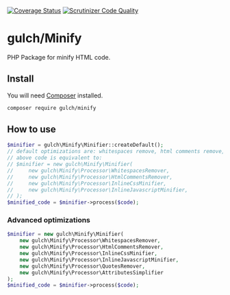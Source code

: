 [![Coverage Status](https://coveralls.io/repos/github/gulch/minify/badge.svg?branch=master)](https://coveralls.io/github/gulch/minify?branch=master)
[![Scrutinizer Code Quality](https://scrutinizer-ci.com/g/gulch/minify/badges/quality-score.png?b=master)](https://scrutinizer-ci.com/g/gulch/minify/?branch=master)

# gulch/Minify
PHP Package for minify HTML code.

## Install

You will need [Composer](http://getcomposer.org) installed.
```bash
composer require gulch/minify
```

## How to use
```php
$minifier = gulch\Minify\Minifier::createDefault();
// default optimizations are: whitespaces remove, html comments remove, minification of css and js code
// above code is equivalent to:
// $minifier = new gulch\Minify\Minifier(
//     new gulch\Minify\Processor\WhitespacesRemover,
//     new gulch\Minify\Processor\HtmlCommentsRemover,
//     new gulch\Minify\Processor\InlineCssMinifier,
//     new gulch\Minify\Processor\InlineJavascriptMinifier,
// );
$minified_code = $minifier->process($code);
```
### Advanced optimizations
```php
$minifier = new gulch\Minify\Minifier(
    new gulch\Minify\Processor\WhitespacesRemover,
    new gulch\Minify\Processor\HtmlCommentsRemover,
    new gulch\Minify\Processor\InlineCssMinifier,
    new gulch\Minify\Processor\InlineJavascriptMinifier,
    new gulch\Minify\Processor\QuotesRemover,
    new gulch\Minify\Processor\AttributesSimplifier
);
$minified_code = $minifier->process($code);
```
